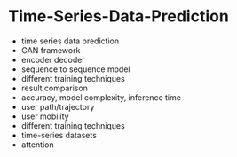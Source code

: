# Time-Series-Data-Prediction                 
- time series data prediction                 
- GAN framework                 
- encoder decoder          
- sequence to sequence model      
- different training techniques  
- result comparison 
- accuracy, model complexity, inference time 
- user path/trajectory 
- user mobility 
- different training techniques 
- time-series datasets 
- attention 
  
